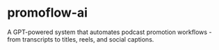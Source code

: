 # promoflow-ai
A GPT-powered system that automates podcast promotion workflows - from transcripts to titles, reels, and social captions.
